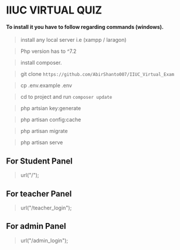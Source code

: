 # IIUC VIRTUAL QUIZ

#### To install it you have to follow regarding commands (windows).

> install any local server i.e (xampp / laragon)

> Php version has to ^7.2

> install composer.

> git clone `https://github.com/AbirShanto007/IIUC_Virtual_Exam`

> cp .env.example .env

> cd to project and run `composer update`

> php artsian key:generate

> php artisan config:cache

> php artisan migrate

> php artisan serve

## For Student Panel

> url("/");
## For teacher Panel

> url("/teacher_login");
## For admin Panel

> url("/admin_login");
